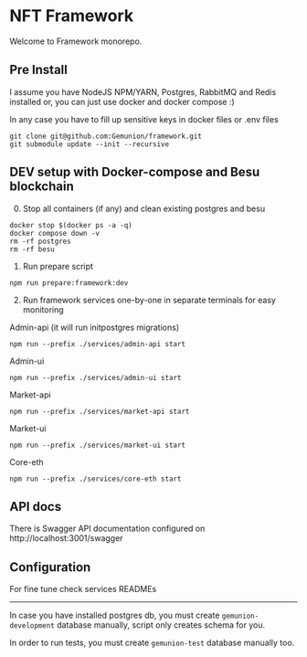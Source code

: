 # NFT Framework

Welcome to Framework monorepo.

## Pre Install

I assume you have NodeJS NPM/YARN, Postgres, RabbitMQ and Redis installed
or, you can just use docker and docker compose :)

In any case you have to fill up sensitive keys in docker files or .env files

```shell script
git clone git@github.com:Gemunion/framework.git
git submodule update --init --recursive
```

## DEV setup with Docker-compose and Besu blockchain

0. Stop all containers (if any) and clean existing postgres and besu
```shell script
docker stop $(docker ps -a -q)
docker compose down -v
rm -rf postgres
rm -rf besu
```

1. Run prepare script
```shell script
npm run prepare:framework:dev
```

2. Run framework services one-by-one in separate terminals for easy monitoring

Admin-api (it will run initpostgres migrations)
```shell script
npm run --prefix ./services/admin-api start
```
Admin-ui
```shell script
npm run --prefix ./services/admin-ui start
```
Market-api
```shell script
npm run --prefix ./services/market-api start
```
Market-ui
```shell script
npm run --prefix ./services/market-ui start
```
Core-eth
```shell script
npm run --prefix ./services/core-eth start
```

## API docs

There is Swagger API documentation configured on http://localhost:3001/swagger

## Configuration

For fine tune check services READMEs

***
In case you have installed postgres db, you must create `gemunion-development` database manually,
script only creates schema for you.

In order to run tests, you must create `gemunion-test` database manually too.
